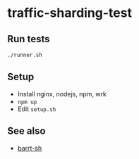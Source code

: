 # traffic-sharding-test

## Run tests

```sh
./runner.sh
```

## Setup

- Install nginx, nodejs, npm, wrk
- `npm up`
- Edit `setup.sh`

## See also

- [barrt-sh](https://github.com/mwolson/barrt-sh)
